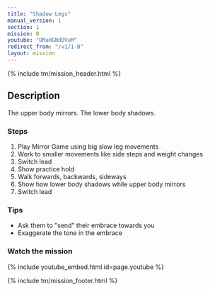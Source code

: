 ```yaml
---
title: "Shadow Legs"
manual_version: 1
section: 1
mission: B
youtube: "UMaHGNdOVuM"
redirect_from: "/v1/1-B"
layout: mission
---
```


{% include tm/mission_header.html %}

## Description

The upper body mirrors. The lower body shadows. 

### Steps

1. Play Mirror Game using big slow leg movements
2. Work to smaller movements like side steps and weight changes 
3. Switch lead
4. Show practice hold
5. Walk forwards, backwards, sideways
6. Show how lower body shadows while upper body mirrors
7. Switch lead  

### Tips

* Ask them to "send" their embrace towards you
* Exaggerate the tone in the embrace

### Watch the mission

{% include youtube_embed.html id=page.youtube %}

{% include tm/mission_footer.html %}
